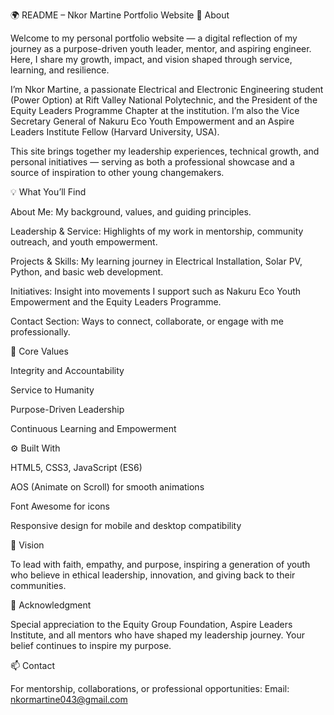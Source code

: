 🌍 README – Nkor Martine Portfolio Website
👋 About

Welcome to my personal portfolio website — a digital reflection of my journey as a purpose-driven youth leader, mentor, and aspiring engineer.
Here, I share my growth, impact, and vision shaped through service, learning, and resilience.

I’m Nkor Martine, a passionate Electrical and Electronic Engineering student (Power Option) at Rift Valley National Polytechnic, and the President of the Equity Leaders Programme Chapter at the institution. I’m also the Vice Secretary General of Nakuru Eco Youth Empowerment and an Aspire Leaders Institute Fellow (Harvard University, USA).

This site brings together my leadership experiences, technical growth, and personal initiatives — serving as both a professional showcase and a source of inspiration to other young changemakers.

💡 What You’ll Find

About Me: My background, values, and guiding principles.

Leadership & Service: Highlights of my work in mentorship, community outreach, and youth empowerment.

Projects & Skills: My learning journey in Electrical Installation, Solar PV, Python, and basic web development.

Initiatives: Insight into movements I support such as Nakuru Eco Youth Empowerment and the Equity Leaders Programme.

Contact Section: Ways to connect, collaborate, or engage with me professionally.

🧠 Core Values

Integrity and Accountability

Service to Humanity

Purpose-Driven Leadership

Continuous Learning and Empowerment

⚙️ Built With

HTML5, CSS3, JavaScript (ES6)

AOS (Animate on Scroll) for smooth animations

Font Awesome for icons

Responsive design for mobile and desktop compatibility

🧭 Vision

To lead with faith, empathy, and purpose, inspiring a generation of youth who believe in ethical leadership, innovation, and giving back to their communities.

🤝 Acknowledgment

Special appreciation to the Equity Group Foundation, Aspire Leaders Institute, and all mentors who have shaped my leadership journey. Your belief continues to inspire my purpose.

📫 Contact

For mentorship, collaborations, or professional opportunities:
Email: nkormartine043@gmail.com
